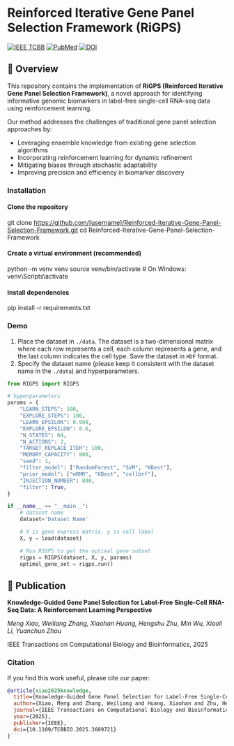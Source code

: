 # Reinforced Iterative Gene Panel Selection Framework (RiGPS)

[![IEEE TCBB](https://img.shields.io/badge/IEEE%20TCBB-2025-blue)](https://ieeexplore.ieee.org/abstract/document/11164312)
[![PubMed](https://img.shields.io/badge/PubMed-40953430-green)](https://pubmed.ncbi.nlm.nih.gov/40953430/)
[![DOI](https://img.shields.io/badge/DOI-10.1109%2FTCBBIO.2025.3609721-orange)](https://doi.org/10.1109/TCBBIO.2025.3609721)

## 📖 Overview

This repository contains the implementation of **RiGPS (Reinforced Iterative Gene Panel Selection Framework)**, a novel approach for identifying informative genomic biomarkers in label-free single-cell RNA-seq data using reinforcement learning.

Our method addresses the challenges of traditional gene panel selection approaches by:
- Leveraging ensemble knowledge from existing gene selection algorithms
- Incorporating reinforcement learning for dynamic refinement
- Mitigating biases through stochastic adaptability
- Improving precision and efficiency in biomarker discovery

  
### Installation
#### Clone the repository
git clone https://github.com/[username]/Reinforced-Iterative-Gene-Panel-Selection-Framework.git
cd Reinforced-Iterative-Gene-Panel-Selection-Framework

#### Create a virtual environment (recommended)
python -m venv venv
source venv/bin/activate  # On Windows: venv\Scripts\activate

#### Install dependencies
pip install -r requirements.txt


### Demo

1. Place the dataset in `./data`. The dataset is a two-dimensional matrix where each row represents a cell, each column represents a gene, and the last column indicates the cell type. Save the dataset in `HDF` format.
2. Specify the dataset name (please keep it consistent with the dataset name in the `./data`) and hyperparameters.

```python
from RIGPS import RIGPS

# hyperparameters
params = {
    "LEARN_STEPS": 100,
    "EXPLORE_STEPS": 100,
    "LEARN_EPSILON": 0.999,
    "EXPLORE_EPSILON": 0.6,
    "N_STATES": 64,
    "N_ACTIONS": 2,
    "TARGET_REPLACE_ITER": 100,
    "MEMORY_CAPACITY": 800,
    "seed": 1,
    "filter_model": ["RandomForest", "SVM", "KBest"],
    "prior_model": ["mRMR", "KBest", "cellbrf"],
    "INJECTION_NUMBER": 800,
    "filter": True,
}

if __name__ == "__main__":
    # dataset name
    dataset='Dataset Name'

    # X is gene express matrix, y is cell label
    X, y = load(dataset)

    # Run RIGPS to get the optimal gene subset
    rigps = RIGPS(dataset, X, y, params)
    optimal_gene_set = rigps.run()
```


## 📑 Publication

**Knowledge-Guided Gene Panel Selection for Label-Free Single-Cell RNA-Seq Data: A Reinforcement Learning Perspective**

*Meng Xiao, Weiliang Zhang, Xiaohan Huang, Hengshu Zhu, Min Wu, Xiaoli Li, Yuanchun Zhou*

IEEE Transactions on Computational Biology and Bioinformatics, 2025

### Citation

If you find this work useful, please cite our paper:

```bibtex
@article{xiao2025knowledge,
  title={Knowledge-Guided Gene Panel Selection for Label-Free Single-Cell RNA-Seq Data: A Reinforcement Learning Perspective},
  author={Xiao, Meng and Zhang, Weiliang and Huang, Xiaohan and Zhu, Hengshu and Wu, Min and Li, Xiaoli and Zhou, Yuanchun},
  journal={IEEE Transactions on Computational Biology and Bioinformatics},
  year={2025},
  publisher={IEEE},
  doi={10.1109/TCBBIO.2025.3609721}
}```
